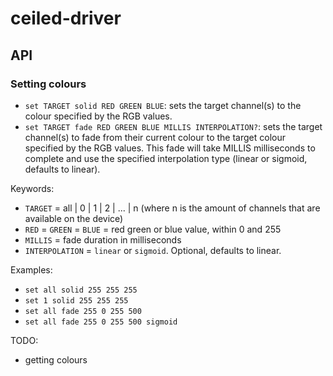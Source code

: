 # ceiled-driver

## API

### Setting colours

- `set TARGET solid RED GREEN BLUE`: sets the target channel(s) to the colour specified by the RGB values.
- `set TARGET fade RED GREEN BLUE MILLIS INTERPOLATION?`: sets the target channel(s) to fade from their current colour to the target colour specified by the RGB values. This fade will take MILLIS milliseconds to complete and use the specified interpolation type (linear or sigmoid, defaults to linear).

Keywords:
- `TARGET` = all | 0 | 1 | 2 | ... | n (where n is the amount of channels that are available on the device)
- `RED` = `GREEN` = `BLUE` = red green or blue value, within 0 and 255
- `MILLIS` = fade duration in milliseconds
- `INTERPOLATION` = `linear` or `sigmoid`. Optional, defaults to linear.


Examples:
- `set all solid 255 255 255`
- `set 1 solid 255 255 255`
- `set all fade 255 0 255 500`
- `set all fade 255 0 255 500 sigmoid`

TODO:
- getting colours
